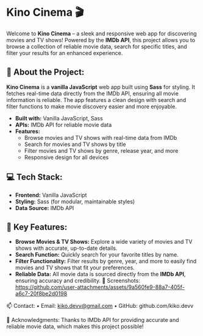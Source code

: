 # Kino Cinema 🎬

Welcome to **Kino Cinema** – a sleek and responsive web app for discovering movies and TV shows! Powered by the **IMDb API**, this project allows you to browse a collection of reliable movie data, search for specific titles, and filter your results for an enhanced experience.

## 📖 About the Project:
**Kino Cinema** is a **vanilla JavaScript** web app built using **Sass** for styling. It fetches real-time data directly from the IMDb API, ensuring all movie information is reliable. The app features a clean design with search and filter functions to make movie discovery easier and more enjoyable.

- **Built with:** Vanilla JavaScript, Sass
- **APIs:** IMDb API for reliable movie data
- **Features:**
  - Browse movies and TV shows with real-time data from IMDb
  - Search for movies and TV shows by title
  - Filter movies and TV shows by genre, release year, and more
  - Responsive design for all devices

## 💻 Tech Stack:
- **Frontend:** Vanilla JavaScript
- **Styling:** Sass (for modular, maintainable styles)
- **Data Source:** IMDb API

## 🎯 Key Features:
- **Browse Movies & TV Shows:** Explore a wide variety of movies and TV shows with accurate, up-to-date details.
- **Search Function:** Quickly search for your favorite titles by name.
- **Filter Functionality:** Filter results by genre, year, and more to easily find movies and TV shows that fit your preferences.
- **Reliable Data:** All movie data is sourced directly from the **IMDb API**, ensuring accuracy and credibility.
📸 Screenshots:
https://github.com/user-attachments/assets/9a560fe9-88a7-405f-a6c7-20f8be2d0198

📫 Contact:
	•	Email: kiko.devv@gmail.com
	•	GitHub: github.com/kiko.devv

🙏 Acknowledgments:
Thanks to IMDb API for providing accurate and reliable movie data, which makes this project possible!
